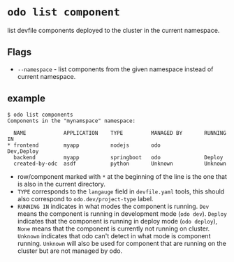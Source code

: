 
# `odo list component`
list devfile components deployed to the cluster in the current namespace.


## Flags
- `--namespace` - list components from the given namespace instead of current namespace.

## example
```
$ odo list components
Components in the "mynamspace" namespace:

  NAME            APPLICATION    TYPE         MANAGED BY       RUNNING IN
* frontend        myapp          nodejs       odo              Dev,Deploy
  backend         myapp          springboot   odo              Deploy
  created-by-odc  asdf           python       Unknown          Unknown
```



- row/component marked with `*` at the beginning of the line is the one that is also in the current directory.
- `TYPE` corresponds to the `langauge` field in `devfile.yaml` tools, this should also correspond to `odo.dev/project-type` label.
- `RUNNING IN` indicates in what modes the component is running. `Dev` means the component is running in development mode (`odo dev`). `Deploy` indicates that the component is running in deploy mode (`odo deploy`), `None` means that the component is currently not running on cluster. `Unknown` indicates that odo can't detect in what mode is component running. `Unknown` will also be used for component that are running on the cluster but are not managed by odo.

